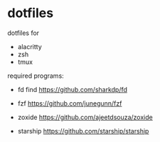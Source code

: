 # dotfiles

dotfiles for 
- alacritty
- zsh
- tmux

required programs:

- fd find
https://github.com/sharkdp/fd

- fzf
https://github.com/junegunn/fzf

- zoxide
https://github.com/ajeetdsouza/zoxide

- starship
https://github.com/starship/starship
